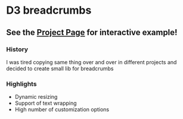 # D3 breadcrumbs

## See the [Project Page](https://bumbeishvili.github.io/d3-breadcrumbs/) for interactive example!


### History 
I was tired copying same thing over and over in different projects and decided to create small lib for breadcrumbs

### Highlights
* Dynamic resizing
* Support of text wrapping
* High number of customization options




